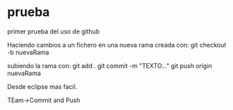 # prueba
primer prueba  del uso de github

Haciendo cambios a un fichero en una nueva rama creada con:
git checkout -b nuevaRama

subiendo la rama con:
git add *.*
git commit -m "TEXTO..."
git push origin nuevaRama

Desde eclipse mas facil.

TEam->Commit and Push
